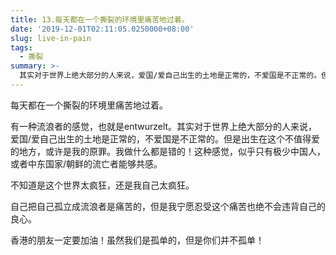 ```yaml
---
title: 13.每天都在一个撕裂的环境里痛苦地过着。
date: '2019-12-01T02:11:05.0250000+08:00'
slug: live-in-pain
tags:
  - 撕裂
summary: >-
  其实对于世界上绝大部分的人来说，爱国/爱自己出生的土地是正常的，不爱国是不正常的。但是出生在这个不值得爱的地方，或许是我的原罪。我做什么都是错的！
---
```

每天都在一个撕裂的环境里痛苦地过着。

有一种流浪者的感觉，也就是entwurzelt。其实对于世界上绝大部分的人来说，爱国/爱自己出生的土地是正常的，不爱国是不正常的。但是出生在这个不值得爱的地方，或许是我的原罪。我做什么都是错的！这种感觉，似乎只有极少中国人，或者中东国家/朝鲜的流亡者能够共感。

不知道是这个世界太疯狂，还是我自己太疯狂。

自己把自己孤立成流浪者是痛苦的，但是我宁愿忍受这个痛苦也绝不会违背自己的良心。

香港的朋友一定要加油！虽然我们是孤单的，但是你们并不孤单！